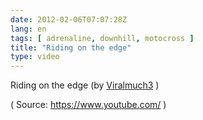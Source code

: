 ```yaml
---
date: 2012-02-06T07:07:28Z
lang: en
tags: [ adrenaline, downhill, motocross ]
title: "Riding on the edge"
type: video
---
```


Riding on the edge (by [Viralmuch3](http://www.youtube.com/watch?v=ZKftsW67zU0&feature=share) )

( Source: <https://www.youtube.com/> )

